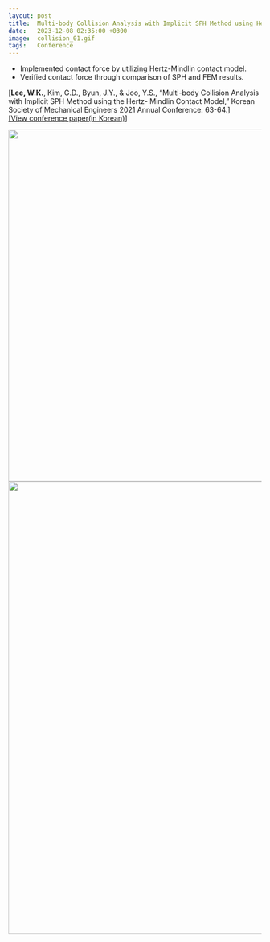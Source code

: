 ```yaml
---
layout: post
title:  Multi-body Collision Analysis with Implicit SPH Method using Hertz-Mindlin Contact Model
date:   2023-12-08 02:35:00 +0300
image:  collision_01.gif
tags:   Conference
---
```

* Implemented contact force by utilizing Hertz-Mindlin contact model.
* Verified contact force through comparison of SPH and FEM results.

[<b>Lee, W.K.</b>, Kim, G.D., Byun, J.Y., & Joo, Y.S., “Multi-body Collision Analysis with Implicit SPH Method using the Hertz-
Mindlin Contact Model,” Korean Society of Mechanical Engineers 2021 Annual Conference: 63-64.]\
[[View conference paper(in Korean)]][paper]

<img src="/blog/images/collision_02.jpg" alt="" data-action="zoom" style="display: block; margin: 0 auto; width: 700px;;" class="">

<img src="/blog/images/collision_03.gif" alt="" data-action="zoom" style="display: block; margin: 0 auto; width: 900px;;" class="">

[paper]: https://drive.google.com/file/d/1eFqHM_2B2AMJcm8nQnaHlAqpwi_7waLU/view?usp=sharing